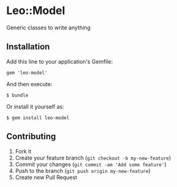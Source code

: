 # Leo::Model

Generic classes to write anything

## Installation

Add this line to your application's Gemfile:

    gem 'leo-model'

And then execute:

    $ bundle

Or install it yourself as:

    $ gem install leo-model

## Contributing

1. Fork it
2. Create your feature branch (`git checkout -b my-new-feature`)
3. Commit your changes (`git commit -am 'Add some feature'`)
4. Push to the branch (`git push origin my-new-feature`)
5. Create new Pull Request
